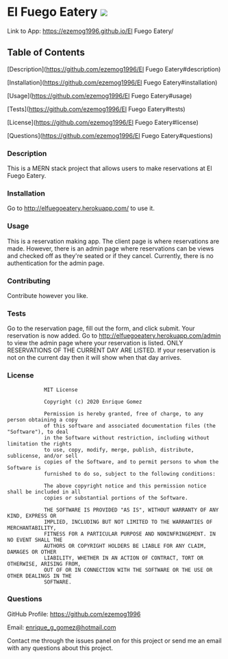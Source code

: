 # El Fuego Eatery ![](https://img.shields.io/badge/license-MIT-green)

Link to App: https://ezemog1996.github.io/El Fuego Eatery/

## Table of Contents

[Description](https://github.com/ezemog1996/El Fuego Eatery#description)

[Installation](https://github.com/ezemog1996/El Fuego Eatery#installation)

[Usage](https://github.com/ezemog1996/El Fuego Eatery#usage)

[Tests](https://github.com/ezemog1996/El Fuego Eatery#tests)

[License](https://github.com/ezemog1996/El Fuego Eatery#license)

[Questions](https://github.com/ezemog1996/El Fuego Eatery#questions)

### Description

This is a MERN stack project that allows users to make reservations at El Fuego Eatery.

### Installation

Go to http://elfuegoeatery.herokuapp.com/ to use it.

### Usage

This is a reservation making app. The client page is where reservations are made. However, there is an admin page where reservations can be views and checked off as they're seated or if they cancel. Currently, there is no authentication for the admin page.

### Contributing

Contribute however you like.

### Tests

Go to the reservation page, fill out the form, and click submit. Your reservation is now added. Go to http://elfuegoeatery.herokuapp.com/admin to view the admin page where your reservation is listed. ONLY RESERVATIONS OF THE CURRENT DAY ARE LISTED. If your reservation is not on the current day then it will show when that day arrives.

### License


                MIT License

                Copyright (c) 2020 Enrique Gomez
                
                Permission is hereby granted, free of charge, to any person obtaining a copy
                of this software and associated documentation files (the "Software"), to deal
                in the Software without restriction, including without limitation the rights
                to use, copy, modify, merge, publish, distribute, sublicense, and/or sell
                copies of the Software, and to permit persons to whom the Software is
                furnished to do so, subject to the following conditions:
                
                The above copyright notice and this permission notice shall be included in all
                copies or substantial portions of the Software.
                
                THE SOFTWARE IS PROVIDED "AS IS", WITHOUT WARRANTY OF ANY KIND, EXPRESS OR
                IMPLIED, INCLUDING BUT NOT LIMITED TO THE WARRANTIES OF MERCHANTABILITY,
                FITNESS FOR A PARTICULAR PURPOSE AND NONINFRINGEMENT. IN NO EVENT SHALL THE
                AUTHORS OR COPYRIGHT HOLDERS BE LIABLE FOR ANY CLAIM, DAMAGES OR OTHER
                LIABILITY, WHETHER IN AN ACTION OF CONTRACT, TORT OR OTHERWISE, ARISING FROM,
                OUT OF OR IN CONNECTION WITH THE SOFTWARE OR THE USE OR OTHER DEALINGS IN THE
                SOFTWARE.

### Questions

GitHub Profile: https://github.com/ezemog1996

Email: enrique_g_gomez@hotmail.com 

Contact me through the issues panel on for this project or send me an email with any questions about this project.
